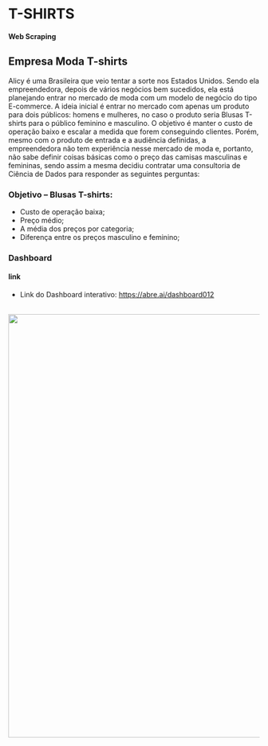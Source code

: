# T-SHIRTS
#### Web Scraping

## Empresa Moda T-shirts

Alicy é uma Brasileira que veio tentar a sorte nos Estados Unidos. Sendo ela empreendedora, depois de vários negócios bem sucedidos, ela está planejando entrar no mercado de moda com um modelo de negócio do tipo E-commerce. A ideia inicial é entrar no mercado com apenas um produto para dois públicos: homens e mulheres, no caso o produto seria Blusas T-shirts para o público feminino e masculino. O objetivo é manter o custo de operação baixo e escalar a medida que forem conseguindo clientes. Porém, mesmo com o produto de entrada e a audiência definidas, a empreendedora não tem experiência nesse mercado de moda e, portanto, não sabe definir coisas básicas como o preço das camisas masculinas e femininas, sendo assim a mesma decidiu contratar uma consultoria de Ciência de Dados para responder as seguintes perguntas: 

### Objetivo – Blusas T-shirts:

* Custo de operação baixa;
* Preço médio;
* A média dos preços por categoria;
* Diferença entre os preços masculino e feminino;

### Dashboard

#### link
* Link do Dashboard interativo: https://abre.ai/dashboard012
<br />

<div align="center">
<img src="https://user-images.githubusercontent.com/110690751/204796063-5db710e5-e681-4b12-bcd5-a1bcf763b5fa.jpeg" width="850px" <br />
</div>
